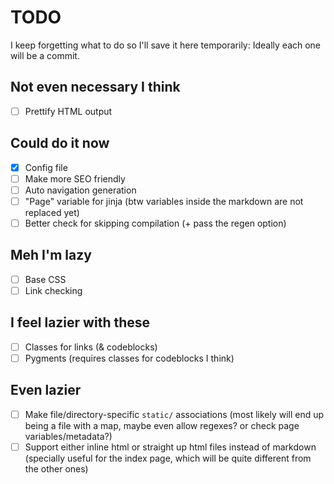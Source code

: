 # TODO

I keep forgetting what to do so I'll save it here temporarily:
Ideally each one will be a commit.

## Not even necessary I think
- [ ] Prettify HTML output

## Could do it now
- [x] Config file
- [ ] Make <head> more SEO friendly
- [ ] Auto navigation generation
- [ ] "Page" variable for jinja (btw variables inside the markdown are not replaced yet)
- [ ] Better check for skipping compilation (+ pass the regen option)

## Meh I'm lazy
- [ ] Base CSS
- [ ] Link checking

## I feel lazier with these
- [ ] Classes for links (& codeblocks)
- [ ] Pygments (requires classes for codeblocks I think)

## Even lazier
- [ ] Make file/directory-specific `static/` associations (most likely will end up being a file with a map, maybe even allow regexes? or check page variables/metadata?)
- [ ] Support either inline html or straight up html files instead of markdown (specially useful for the index page, which will be quite different from the other ones)
